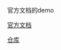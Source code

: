 官方文档的demo

[官方文档](https://modelcontextprotocol.io/quickstart/server)

[仓库](https://github.com/modelcontextprotocol/quickstart-resources/tree/main/weather-server-typescript)